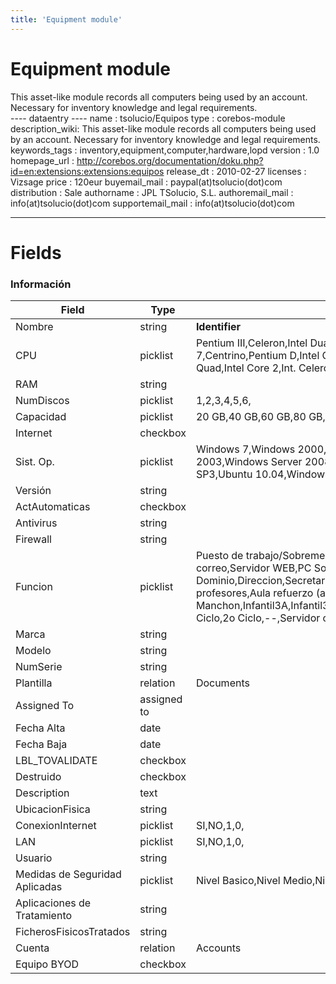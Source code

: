 ```yaml
---
title: 'Equipment module'
---
```


Equipment module
================

This asset-like module records all computers being used by an account.
Necessary for inventory knowledge and legal requirements.  
---- dataentry ---- name : tsolucio/Equipos type : corebos-module
description\_wiki: This asset-like module records all computers being
used by an account. Necessary for inventory knowledge and legal
requirements. keywords\_tags :
inventory,equipment,computer,hardware,lopd version : 1.0 homepage\_url :
<http://corebos.org/documentation/doku.php?id=en:extensions:extensions:equipos>
release\_dt : 2010-02-27 licenses : Vizsage price : 120eur
buyemail\_mail : paypal(at)tsolucio(dot)com distribution : Sale
authorname : JPL TSolucio, S.L. authoremail\_mail :
info(at)tsolucio(dot)com supportemail\_mail : info(at)tsolucio(dot)com

------------------------------------------------------------------------

  

Fields
======

### Información

<table>
<thead>
<tr class="header">
<th>Field</th>
<th>Type</th>
<th>Values</th>
</tr>
</thead>
<tbody>
<tr class="odd">
<td>Nombre</td>
<td>string</td>
<td><strong>Identifier</strong></td>
</tr>
<tr class="even">
<td>CPU</td>
<td>picklist</td>
<td>Pentium III,Celeron,Intel Dual Core,AMDAthlon,AMDAthlon64,AMDSempron,Intel Xeon,Intel x86,Intel Core 2 Duo,Intel Core I 7,Centrino,Pentium D,Intel Core I 3,Intel Core I 5,Intel Atom,Qualcomm,AMD Turion X2 Dual Core,AMD Duron,AMD Athlon,Intel Core Quad,Intel Core 2,Int. Celeron,Intel Centrino,Pentium Dual Core,Pentium IV,Intel Celeron,Intel T2060,PowerPC,Pentium II,</td>
</tr>
<tr class="odd">
<td>RAM</td>
<td>string</td>
<td></td>
</tr>
<tr class="even">
<td>NumDiscos</td>
<td>picklist</td>
<td>1,2,3,4,5,6,</td>
</tr>
<tr class="odd">
<td>Capacidad</td>
<td>picklist</td>
<td>20 GB,40 GB,60 GB,80 GB,120 GB,160 GB,250 GB,320 GB,500 GB,750 GB,1TB,200 GB,240 GB,,300 GB</td>
</tr>
<tr class="even">
<td>Internet</td>
<td>checkbox</td>
<td></td>
</tr>
<tr class="odd">
<td>Sist. Op.</td>
<td>picklist</td>
<td>Windows 7,Windows 2000,Windows ME,Windows XP Home,Windows XP Prof.,Windos Vista,GNU/Linux,MACOSX,Windows Server 2003,Windows Server 2008,MS-DOS,Windows 98,BlackBerry OS,Windows 2003 Server SP2,Ubuntu 8.04,Windows XP Prof. SP3,Ubuntu 10.04,Windows XP Prof. SP2,Windows Vista Home,XP Profesional SP3,--,Windows 2000 Advanced Server,</td>
</tr>
<tr class="even">
<td>Versión</td>
<td>string</td>
<td></td>
</tr>
<tr class="odd">
<td>ActAutomaticas</td>
<td>checkbox</td>
<td></td>
</tr>
<tr class="even">
<td>Antivirus</td>
<td>string</td>
<td></td>
</tr>
<tr class="odd">
<td>Firewall</td>
<td>string</td>
<td></td>
</tr>
<tr class="even">
<td>Funcion</td>
<td>picklist</td>
<td>Puesto de trabajo/Sobremesa,Portátil,Servidor,Servidor archivos,Servidor aplicaciones,Servidor comunicaciones,Servidor correo,Servidor WEB,PC Sobremesa,PDA / SmartPhone,Servidor,Servidor Copia,Servidor de Dominio,Direccion,Secretaria,Direccion,Administracion,Gabinete,Gabinete portatil,Dep. Pastoral,Dep. Deportes,Jefe Estudios,Sala profesores,Aula refuerzo (ant.musica),Francesc,Paco Manchon,Infantil3A,Infantil3B,Infantil4A,Infantil4B,Infantil5A,Infantil5B,1A,1B,1C,2A,2B,2C,3A,3B,3C,4A,4B,4C,5A,5B,5C,6A,6B,6C,1er. Ciclo,2o Ciclo,--,Servidor correo,Servidor aplicaciones,Servidor DHCP</td>
</tr>
<tr class="odd">
<td>Marca</td>
<td>string</td>
<td></td>
</tr>
<tr class="even">
<td>Modelo</td>
<td>string</td>
<td></td>
</tr>
<tr class="odd">
<td>NumSerie</td>
<td>string</td>
<td></td>
</tr>
<tr class="even">
<td>Plantilla</td>
<td>relation</td>
<td>Documents</td>
</tr>
<tr class="odd">
<td>Assigned To</td>
<td>assigned to</td>
<td></td>
</tr>
<tr class="even">
<td>Fecha Alta</td>
<td>date</td>
<td></td>
</tr>
<tr class="odd">
<td>Fecha Baja</td>
<td>date</td>
<td></td>
</tr>
<tr class="even">
<td>LBL_TOVALIDATE</td>
<td>checkbox</td>
<td></td>
</tr>
<tr class="odd">
<td>Destruido</td>
<td>checkbox</td>
<td></td>
</tr>
<tr class="even">
<td>Description</td>
<td>text</td>
<td></td>
</tr>
<tr class="odd">
<td>UbicacionFisica</td>
<td>string</td>
<td></td>
</tr>
<tr class="even">
<td>ConexionInternet</td>
<td>picklist</td>
<td>SI,NO,1,0,</td>
</tr>
<tr class="odd">
<td>LAN</td>
<td>picklist</td>
<td>SI,NO,1,0,</td>
</tr>
<tr class="even">
<td>Usuario</td>
<td>string</td>
<td></td>
</tr>
<tr class="odd">
<td>Medidas de Seguridad Aplicadas</td>
<td>picklist</td>
<td>Nivel Basico,Nivel Medio,Nivel Alto</td>
</tr>
<tr class="even">
<td>Aplicaciones de Tratamiento</td>
<td>string</td>
<td></td>
</tr>
<tr class="odd">
<td>FicherosFisicosTratados</td>
<td>string</td>
<td></td>
</tr>
<tr class="even">
<td>Cuenta</td>
<td>relation</td>
<td>Accounts</td>
</tr>
<tr class="odd">
<td>Equipo BYOD</td>
<td>checkbox</td>
<td></td>
</tr>
</tbody>
</table>
